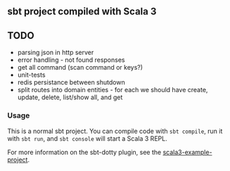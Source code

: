 ## sbt project compiled with Scala 3

## TODO

* parsing json in http server
* error handling - not found responses 
* get all command (scan command or keys?)
* unit-tests
* redis persistance between shutdown 
* split routes into domain entities - for each we should have create, update, delete, list/show all, and get

### Usage

This is a normal sbt project. You can compile code with `sbt compile`, run it with `sbt run`, and `sbt console` will start a Scala 3 REPL.

For more information on the sbt-dotty plugin, see the
[scala3-example-project](https://github.com/scala/scala3-example-project/blob/main/README.md).
